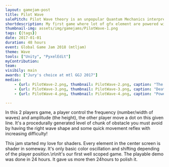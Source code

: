 ```yaml
---
layout: gamejam-post
title: Pilot Wave
salePitch: Pilot Wave theory is an unpopular Quantum Mechanics interpretation that says particles and waves coexist. A particle surfs on a wave, and its path is predetermined. Our goal is to test this theory. Bring the particle to the speed of light and see what happens!
shortdescription: My first game where lot of gfx element are powered with shaders. This started my love of shaders. Also, a really well scoped jam.
thumbnail-img: assets/img/gamejams/PilotWave-1.png
tags: {{tags}}
date: 2017-01-01
duration: 48 hours
event: Global Game Jam 2018 (mtljam)
theme: Wave
tools: ["Unity", "PyxelEdit"]
myContribution: 
team: 
visibily: main
awards: ["Jury's choice at mtl GGJ 2017"]
medias: 
    - {url: PilotWave-2.png, thumbnail: PilotWave-2.png, caption: "The player on the wave is evading the triangle obstacles. \"Console\" art by me."}
    - {url: PilotWave-3.png, thumbnail: PilotWave-3.png, caption: "Death explosion! I used shaders to animate."}
    - {url: PilotWave-4.png, thumbnail: PilotWave-4.png, caption: "Power to teleport (\"Quantum leap\") one step ahead or behind."}

---
```

In this 2 players game, a player control the frequency (number/width of waves) and amplitude (the height), the other player move a dot on this given line. It's a procedurally generated level of chunk of obstacle you must avoid by having the right wave shape and some quick movement reflex with increasing difficulty!

This jam started my love for shaders. Every element in the center screen is shader in someway. It's only basic color oscillation and shifting depending of the player position.\n\nIt's our first well scoped game. The playable demo was done in 24 hours. It gave us more then 24hours to polish it.